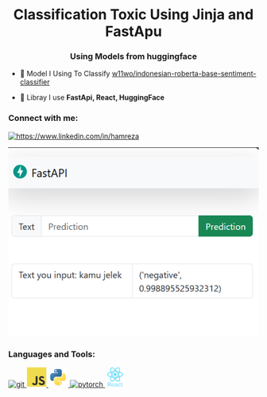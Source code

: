 <h1 align="center">Classification Toxic Using Jinja and FastApu</h1>
<h3 align="center">Using Models from huggingface</h3>

- 🔭 Model I Using To Classify [w11wo/indonesian-roberta-base-sentiment-classifier](https://huggingface.co/w11wo/indonesian-roberta-base-sentiment-classifier)

- 🌱 Libray I use **FastApi, React, HuggingFace**

<h3 align="left">Connect with me:</h3>
<p align="left">
<a href="https://linkedin.com/in/https://www.linkedin.com/in/hamreza" target="blank"><img align="center" src="https://raw.githubusercontent.com/rahuldkjain/github-profile-readme-generator/master/src/images/icons/Social/linked-in-alt.svg" alt="https://www.linkedin.com/in/hamreza" height="30" width="40" /></a>
</p>
<img src="assets\Capture.PNG" alt="Gambar">

<h3 align="left">Languages and Tools:</h3>
<p align="left"> 

<a href="https://git-scm.com/" target="_blank" rel="noreferrer"> <img src="https://www.vectorlogo.zone/logos/git-scm/git-scm-icon.svg" alt="git" width="40" height="40"/> </a> <a href="https://developer.mozilla.org/en-US/docs/Web/JavaScript" target="_blank" rel="noreferrer"> <img src="https://raw.githubusercontent.com/devicons/devicon/master/icons/javascript/javascript-original.svg" alt="javascript" width="40" height="40"/> </a> <a href="https://www.python.org" target="_blank" rel="noreferrer"> <img src="https://raw.githubusercontent.com/devicons/devicon/master/icons/python/python-original.svg" alt="python" width="40" height="40"/> </a> <a href="https://pytorch.org/" target="_blank" rel="noreferrer"> <img src="https://www.vectorlogo.zone/logos/pytorch/pytorch-icon.svg" alt="pytorch" width="40" height="40"/> </a> <a href="https://reactjs.org/" target="_blank" rel="noreferrer"> <img src="https://raw.githubusercontent.com/devicons/devicon/master/icons/react/react-original-wordmark.svg" alt="react" width="40" height="40"/> </a> </p>
